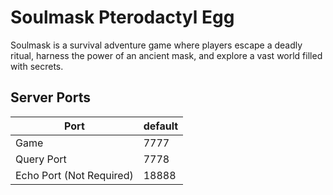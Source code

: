 # Soulmask Pterodactyl Egg

Soulmask is a survival adventure game where players escape a deadly ritual, harness the power of an ancient mask, and explore a vast world filled with secrets.

## Server Ports

| Port    | default |
|---------|---------|
| Game    |  7777  |
| Query Port    |  7778  |
| Echo Port (Not Required)   |  18888  |